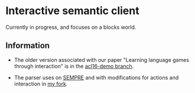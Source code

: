 # Interactive semantic client
Currently in progress, and focuses on a blocks world.

## Information
- The older version associated with our paper "Learning language games through interaction" is in the [acl16-demo branch](https://github.com/sidaw/shrdlurn/tree/acl16-demo).

- The parser uses on [SEMPRE](https://github.com/percyliang/sempre) and with modifications for actions and interaction in [my fork](https://github.com/sidaw/sempre-interactive).

